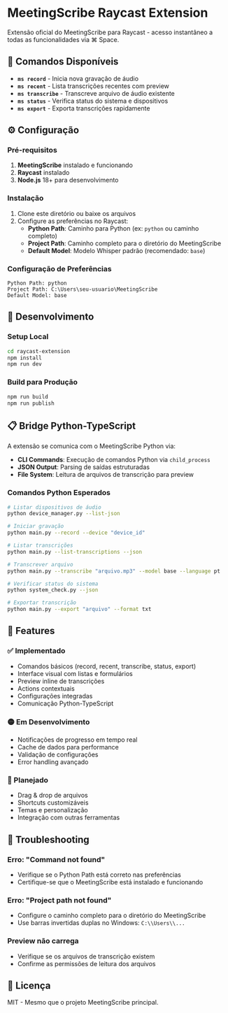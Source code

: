 # MeetingScribe Raycast Extension

Extensão oficial do MeetingScribe para Raycast - acesso instantâneo a todas as funcionalidades via ⌘ Space.

## 🚀 Comandos Disponíveis

- **`ms record`** - Inicia nova gravação de áudio
- **`ms recent`** - Lista transcrições recentes com preview
- **`ms transcribe`** - Transcreve arquivo de áudio existente
- **`ms status`** - Verifica status do sistema e dispositivos
- **`ms export`** - Exporta transcrições rapidamente

## ⚙️ Configuração

### Pré-requisitos

1. **MeetingScribe** instalado e funcionando
2. **Raycast** instalado
3. **Node.js** 18+ para desenvolvimento

### Instalação

1. Clone este diretório ou baixe os arquivos
2. Configure as preferências no Raycast:
   - **Python Path**: Caminho para Python (ex: `python` ou caminho completo)
   - **Project Path**: Caminho completo para o diretório do MeetingScribe
   - **Default Model**: Modelo Whisper padrão (recomendado: `base`)

### Configuração de Preferências

```
Python Path: python
Project Path: C:\Users\seu-usuario\MeetingScribe
Default Model: base
```

## 🔧 Desenvolvimento

### Setup Local

```bash
cd raycast-extension
npm install
npm run dev
```

### Build para Produção

```bash
npm run build
npm run publish
```

## 📋 Bridge Python-TypeScript

A extensão se comunica com o MeetingScribe Python via:

- **CLI Commands**: Execução de comandos Python via `child_process`
- **JSON Output**: Parsing de saídas estruturadas
- **File System**: Leitura de arquivos de transcrição para preview

### Comandos Python Esperados

```bash
# Listar dispositivos de áudio
python device_manager.py --list-json

# Iniciar gravação
python main.py --record --device "device_id"

# Listar transcrições
python main.py --list-transcriptions --json

# Transcrever arquivo
python main.py --transcribe "arquivo.mp3" --model base --language pt

# Verificar status do sistema
python system_check.py --json

# Exportar transcrição
python main.py --export "arquivo" --format txt
```

## 🎯 Features

### ✅ Implementado

- Comandos básicos (record, recent, transcribe, status, export)
- Interface visual com listas e formulários
- Preview inline de transcrições
- Actions contextuais
- Configurações integradas
- Comunicação Python-TypeScript

### 🟡 Em Desenvolvimento

- Notificações de progresso em tempo real
- Cache de dados para performance
- Validação de configurações
- Error handling avançado

### 🔴 Planejado

- Drag & drop de arquivos
- Shortcuts customizáveis
- Temas e personalização
- Integração com outras ferramentas

## 🐛 Troubleshooting

### Erro: "Command not found"
- Verifique se o Python Path está correto nas preferências
- Certifique-se que o MeetingScribe está instalado e funcionando

### Erro: "Project path not found"
- Configure o caminho completo para o diretório do MeetingScribe
- Use barras invertidas duplas no Windows: `C:\\Users\\...`

### Preview não carrega
- Verifique se os arquivos de transcrição existem
- Confirme as permissões de leitura dos arquivos

## 📄 Licença

MIT - Mesmo que o projeto MeetingScribe principal.